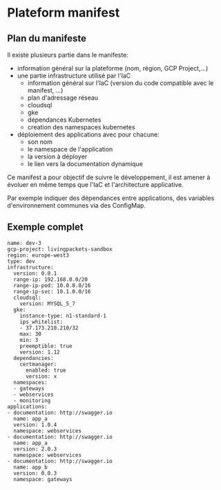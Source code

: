# Plateform manifest 

## Plan du manifeste

Il existe plusieurs partie dans le manifeste:

- information général sur la plateforme (nom, région, GCP Project,...)
- une partie infrastructure utilisé par l'IaC
  - information général sur l'IaC (version du code compatible avec le manifest, ...)
  - plan d'adressage réseau
  - cloudsql
  - gke
  - dépendances Kubernetes
  - creation des namespaces kubernetes
- déploiement des applications avec pour chacune:
  - son nom
  - le namespace de l'application
  - la version à déployer
  - le lien vers la documentation dynamique

Ce manifest a pour objectif de suivre le développement, il est amener à évoluer en même temps que l'IaC et l'architecture applicative.

Par exemple indiquer des dépendances entre applications, des variables d'environnement communes via des ConfigMap.

## Exemple complet

```language-yaml
name: dev-3
gcp-project: livingpackets-sandbox
region: europe-west3
type: dev
infrastructure:
  version: 0.0.1
  range-ip: 192.168.0.0/20
  range-ip-pod: 10.0.0.0/16
  range-ip-svc: 10.1.0.0/16
  cloudsql:
    version: MYSQL_5_7
  gke:
    instance-type: n1-standard-1
    ips_whitelist:
    - 37.173.210.210/32
    max: 30
    min: 3
    preemptible: true
    version: 1.12
  dependancies:
    certmanager:
      enabled: true
      version: x
  namespaces:
  - gateways
  - webservices
  - monitoring
applications:
- documentation: http://swagger.io
  name: app_a
  version: 1.0.4
  namespace: webservices
- documentation: http://swagger.io
  name: app_a
  version: 2.0.3
  namespace: webservices
- documentation: http://swagger.io
  name: app_b
  version: 0.0.3
  namespace: gateways
```